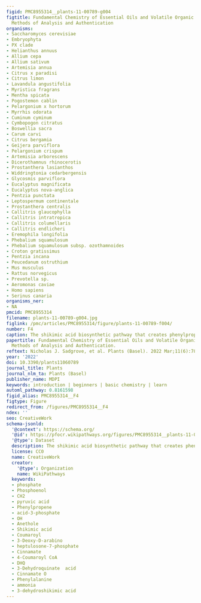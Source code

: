 ```yaml
---
figid: PMC8955314__plants-11-00789-g004
figtitle: Fundamental Chemistry of Essential Oils and Volatile Organic Compounds,
  Methods of Analysis and Authentication
organisms:
- Saccharomyces cerevisiae
- Embryophyta
- PX clade
- Helianthus annuus
- Allium cepa
- Allium sativum
- Artemisia annua
- Citrus x paradisi
- Citrus limon
- Lavandula angustifolia
- Myristica fragrans
- Mentha spicata
- Pogostemon cablin
- Pelargonium x hortorum
- Myrrhis odorata
- Cuminum cyminum
- Cymbopogon citratus
- Boswellia sacra
- Carum carvi
- Citrus bergamia
- Geijera parviflora
- Pelargonium crispum
- Artemisia arborescens
- Dicerothamnus rhinocerotis
- Prostanthera lasianthos
- Widdringtonia cedarbergensis
- Glycosmis parviflora
- Eucalyptus magnificata
- Eucalyptus nova-anglica
- Pentzia punctata
- Leptospermum continentale
- Prostanthera centralis
- Callitris glaucophylla
- Callitris intratropica
- Callitris columellaris
- Callitris endlicheri
- Eremophila longifolia
- Phebalium squamulosum
- Phebalium squamulosum subsp. ozothamnoides
- Croton gratissimus
- Pentzia incana
- Peucedanum ostruthium
- Mus musculus
- Rattus norvegicus
- Prevotella sp.
- Aeromonas caviae
- Homo sapiens
- Serinus canaria
organisms_ner:
- NA
pmcid: PMC8955314
filename: plants-11-00789-g004.jpg
figlink: /pmc/articles/PMC8955314/figure/plants-11-00789-f004/
number: F4
caption: The shikimic acid biosynthetic pathway that creates phenylpropanoids.
papertitle: Fundamental Chemistry of Essential Oils and Volatile Organic Compounds,
  Methods of Analysis and Authentication.
reftext: Nicholas J. Sadgrove, et al. Plants (Basel). 2022 Mar;11(6):789.
year: '2022'
doi: 10.3390/plants11060789
journal_title: Plants
journal_nlm_ta: Plants (Basel)
publisher_name: MDPI
keywords: introduction | beginners | basic chemistry | learn
automl_pathway: 0.8161598
figid_alias: PMC8955314__F4
figtype: Figure
redirect_from: /figures/PMC8955314__F4
ndex: ''
seo: CreativeWork
schema-jsonld:
  '@context': https://schema.org/
  '@id': https://pfocr.wikipathways.org/figures/PMC8955314__plants-11-00789-g004.html
  '@type': Dataset
  description: The shikimic acid biosynthetic pathway that creates phenylpropanoids.
  license: CC0
  name: CreativeWork
  creator:
    '@type': Organization
    name: WikiPathways
  keywords:
  - phosphate
  - Phosphoenol
  - CH2
  - pyruvic acid
  - Phenylpropene
  - acid-3-phosphate
  - OH
  - Anethole
  - Shikimic acid
  - Coumaroyl
  - 3-Deoxy-D-arabino
  - heptulosone-7-phosphate
  - Cinnamate
  - 4-Coumaroyl CoA
  - DHQ
  - 3-Dehydroquinate  acid
  - Cinnamate O
  - Phenylalanine
  - ammonia
  - 3-dehydroshikimic acid
---
```

